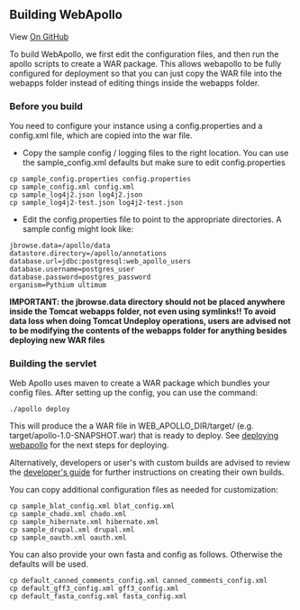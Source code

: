 Building WebApollo
--------------------

View <a href="https://github.com/GMOD/Apollo/blob/master/docs/Build.md">On GitHub</a>

To build WebApollo, we first edit the configuration files, and then run the apollo scripts to create a WAR package. This allows webapollo to be fully configured for deployment so that you can just copy the WAR file into the webapps folder instead of editing things inside the webapps folder.

### Before you build

You need to configure your instance using a config.properties and a
config.xml file, which are copied into the war file.

-   Copy the sample config / logging files to the right location. You can use the sample_config.xml defaults but make sure to edit config.properties

<!-- blank code comment -->

    cp sample_config.properties config.properties
    cp sample_config.xml config.xml
    cp sample_log4j2.json log4j2.json
    cp sample_log4j2-test.json log4j2-test.json

-   Edit the config.properties file to point to the appropriate directories. A sample config might look like:

<!-- blank comment comment -->

    jbrowse.data=/apollo/data
    datastore.directory=/apollo/annotations
    database.url=jdbc:postgresql:web_apollo_users
    database.username=postgres_user
    database.password=postgres_password
    organism=Pythium ultimum

**IMPORTANT: the jbrowse.data directory should not be placed
anywhere inside the Tomcat webapps folder, not even using
symlinks!! To avoid data loss when doing Tomcat Undeploy operations,
users are advised not to be modifying the contents of the webapps folder
for anything besides deploying new WAR files**

### Building the servlet

Web Apollo uses maven to create a WAR package which bundles your config files. After setting up the config, you can use the command:

    ./apollo deploy

This will produce the a WAR file in WEB\_APOLLO\_DIR/target/ (e.g. target/apollo-1.0-SNAPSHOT.war) that is ready to deploy. See [deploying webapollo](Deploy.md) for the next steps for deploying.

Alternatively, developers or user's with custom builds are advised to review the [developer's guide](Developer.md) for further instructions on creating their own builds.

You can copy additional configuration files as needed for customization:

    cp sample_blat_config.xml blat_config.xml
    cp sample_chado.xml chado.xml
    cp sample_hibernate.xml hibernate.xml
    cp sample_drupal.xml drupal.xml
    cp sample_oauth.xml oauth.xml
    
You can also provide your own fasta and config as follows.  Otherwise the defaults will be used. 
   
    cp default_canned_comments_config.xml canned_comments_config.xml
    cp default_gff3_config.xml gff3_config.xml
    cp default_fasta_config.xml fasta_config.xml
    
